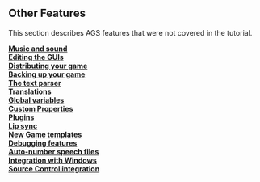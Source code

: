 Other Features
--------------

This section describes AGS features that were not covered in the
tutorial.

[**Music and sound**](MusAndSound#MusAndSound)\
[**Editing the GUIs**](EditingGUIs#EditingGUIs)\
[**Distributing your game**](DistGame#DistGame)\
[**Backing up your game**](BackingUpYourGame#BackingUpYourGame)\
[**The text parser**](TextParser#TextParser)\
[**Translations**](Translations#Translations)\
[**Global variables**](GlobalVariables#GlobalVariables)\
[**Custom Properties**](CustomProperties#CustomProperties)\
[**Plugins**](Plugins#Plugins)\
[**Lip sync**](Lipsync#Lipsync)\
[**New Game templates**](Templates#Templates)\
[**Debugging features**](Debuggingfeatures#Debuggingfeatures)\
[**Auto-number speech files**](AutonumberSpeechFiles#AutonumberSpeechFiles)\
[**Integration with Windows**](IntegrationWithWindows#IntegrationWithWindows)\
[**Source Control integration**](SourceControl#SourceControl)

